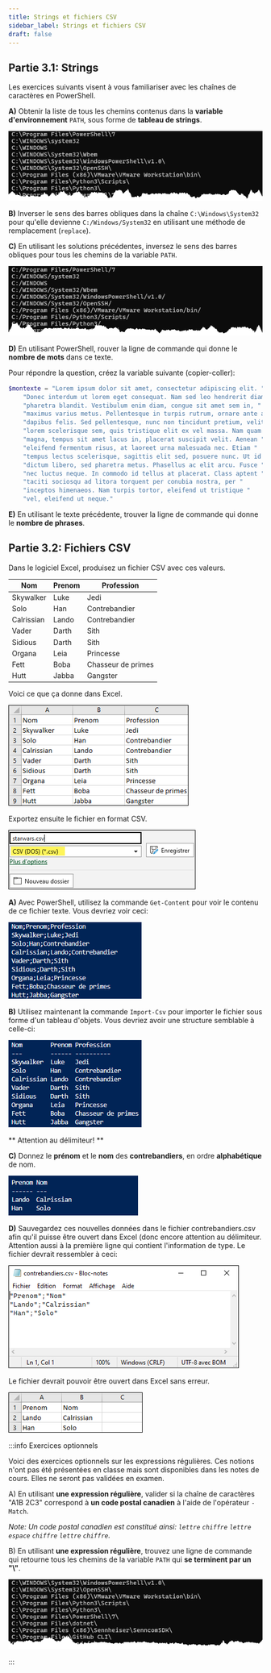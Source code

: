 ```yaml
---
title: Strings et fichiers CSV
sidebar_label: Strings et fichiers CSV
draft: false
---
```



## Partie 3.1: Strings

Les exercices suivants visent à vous familiariser avec les chaînes de caractères en PowerShell.


**A)** Obtenir la liste de tous les chemins contenus dans la **variable d'environnement** `PATH`, sous forme de **tableau de strings**.

![Image 3.1.1a](assets/3.1.1a.png)


**B)** Inverser le sens des barres obliques dans la chaîne `C:\Windows\System32` pour qu'elle devienne `C:/Windows/System32` en utilisant une méthode de remplacement (`replace`).


**C)** En utilisant les solutions précédentes, inversez le sens des barres obliques pour tous les chemins de la variable `PATH`.

![Image 3.1.1b](assets/3.1.1b.png)


**D)** En utilisant PowerShell, rouver la ligne de commande qui donne le **nombre de mots** dans ce texte.

Pour répondre la question, créez la variable suivante (copier-coller):

```powershell
$montexte = "Lorem ipsum dolor sit amet, consectetur adipiscing elit. "      + `
    "Donec interdum ut lorem eget consequat. Nam sed leo hendrerit diam "    + `
    "pharetra blandit. Vestibulum enim diam, congue sit amet sem in, "       + `
    "maximus varius metus. Pellentesque in turpis rutrum, ornare ante a, "   + `
    "dapibus felis. Sed pellentesque, nunc non tincidunt pretium, velit "    + `
    "lorem scelerisque sem, quis tristique elit ex vel massa. Nam quam "     + `
    "magna, tempus sit amet lacus in, placerat suscipit velit. Aenean "      + `
    "eleifend fermentum risus, at laoreet urna malesuada nec. Etiam "        + `
    "tempus lectus scelerisque, sagittis elit sed, posuere nunc. Ut id "     + `
    "dictum libero, sed pharetra metus. Phasellus ac elit arcu. Fusce "      + `
    "nec luctus neque. In commodo id tellus at placerat. Class aptent "      + `
    "taciti sociosqu ad litora torquent per conubia nostra, per "            + `
    "inceptos himenaeos. Nam turpis tortor, eleifend ut tristique "          + `
    "vel, eleifend ut neque."
```


**E)** En utilisant le texte précédente, trouver la ligne de commande qui donne le **nombre de phrases**.




## Partie 3.2: Fichiers CSV

Dans le logiciel Excel, produisez un fichier CSV avec ces valeurs.

| Nom        | Prenom | Profession         |
| ---------- | ------ | ------------------ |
| Skywalker  | Luke   | Jedi               |
| Solo       | Han    | Contrebandier      |
| Calrissian | Lando  | Contrebandier      |
| Vader      | Darth  | Sith               |
| Sidious    | Darth  | Sith               |
| Organa     | Leia   | Princesse          |
| Fett       | Boba   | Chasseur de primes |
| Hutt       | Jabba  | Gangster           |


Voici ce que ça donne dans Excel.

![Image 3.2.0a](assets/3.2.0a.png)


Exportez ensuite le fichier en format CSV.

![Image 3.2.0b](assets/3.2.0b.png)



**A)** Avec PowerShell, utilisez la commande `Get-Content` pour voir le contenu de ce fichier texte. Vous devriez voir ceci:

![Image 3.2.1](assets/3.2.1.png)


**B)** Utilisez maintenant la commande `Import-Csv` pour importer le fichier sous forme d'un tableau d'objets. Vous devriez avoir une structure semblable à celle-ci:

![Image 3.2.2](assets/3.2.2.png)

** Attention au délimiteur! **


**C)** Donnez le **prénom** et le **nom** des **contrebandiers**, en ordre **alphabétique** de nom.

![Image 3.2.3](assets/3.2.3.png)


**D)** Sauvegardez ces nouvelles données dans le fichier contrebandiers.csv afin qu'il puisse être ouvert dans Excel (donc encore attention au délimiteur. Attention aussi à la première ligne qui contient l'information de type. Le fichier devrait ressembler à ceci:

![Image 3.2.4](assets/3.2.4.png)


Le fichier devrait pouvoir être ouvert dans Excel sans erreur.

![Image 3.2.5](assets/3.2.5.png)





:::info Exercices optionnels

Voici des exercices optionnels sur les expressions régulières. Ces notions n'ont pas été présentées en classe mais sont disponibles dans les notes de cours. Elles ne seront pas validées en examen.

A) En utilisant **une expression régulière**, valider si la chaîne de caractères "A1B 2C3" correspond à **un code postal canadien** à l'aide de l'opérateur `-Match`.

*Note: Un code postal canadien est constitué ainsi: `lettre` `chiffre` `lettre` `espace` `chiffre` `lettre` `chiffre`.*


B) En utilisant **une expression régulière**, trouvez une ligne de commande qui retourne tous les chemins de la variable `PATH` qui **se terminent par un "\\"**.

![Image 3.1.2b](assets/3.1.2b.png)

:::





